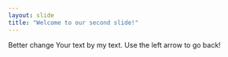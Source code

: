 ```yaml
---
layout: slide
title: "Welcome to our second slide!"
---
```

Better change Your text by my text.
Use the left arrow to go back!
